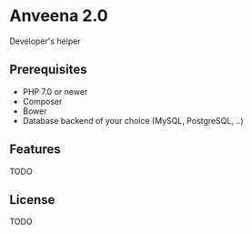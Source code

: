 # Anveena 2.0
Developer's helper

## Prerequisites

- PHP 7.0 or newer
- Composer
- Bower
- Database backend of your choice (MySQL, PostgreSQL, ..)

## Features

TODO

## License

TODO
